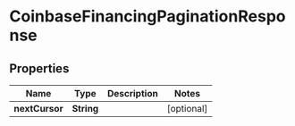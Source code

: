 
# CoinbaseFinancingPaginationResponse

## Properties
Name | Type | Description | Notes
------------ | ------------- | ------------- | -------------
**nextCursor** | **String** |  |  [optional]



